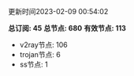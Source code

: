 更新时间2023-02-09 00:54:02

**总订阅: 45**
**总节点: 680**
**有效节点: 113**
- v2ray节点: 106
- trojan节点: 6
- ss节点: 1
